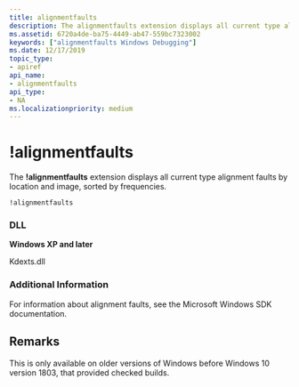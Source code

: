 ```yaml
---
title: alignmentfaults
description: The alignmentfaults extension displays all current type alignment faults by location and image, sorted by frequencies.
ms.assetid: 6720a4de-ba75-4449-ab47-559bc7323002
keywords: ["alignmentfaults Windows Debugging"]
ms.date: 12/17/2019
topic_type:
- apiref
api_name:
- alignmentfaults
api_type:
- NA
ms.localizationpriority: medium
---
```


# !alignmentfaults


The **!alignmentfaults** extension displays all current type alignment faults by location and image, sorted by frequencies.

```dbgcmd
!alignmentfaults
```

### <span id="DLL"></span><span id="dll"></span>DLL

<p><strong>Windows XP and later</strong></p>
<p>Kdexts.dll</p>

 
### <span id="Additional_Information"></span><span id="additional_information"></span><span id="ADDITIONAL_INFORMATION"></span>Additional Information

For information about alignment faults, see the Microsoft Windows SDK documentation.

Remarks
-------

This is only available on older versions of Windows before Windows 10 version 1803, that provided checked builds.
